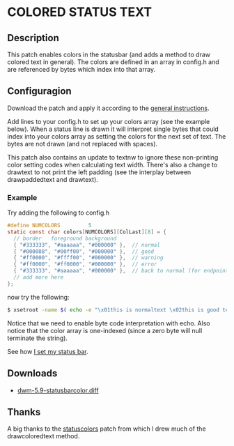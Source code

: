 COLORED STATUS TEXT
===================

Description
-----------

This patch enables colors in the statusbar (and adds a method to draw colored text in general). The colors are defined in an array in config.h and are referenced by bytes which index into that array.

Configuragion
-------------

Download the patch and apply it according to the [general instructions](http://dwm.suckless.org/patches/).

Add lines to your config.h to set up your colors array (see the example below). When a status line is drawn it will interpret single bytes that could index into your colors array as setting the colors for the next set of text. The bytes are not drawn (and not replaced with spaces). 

This patch also contains an update to textnw to ignore these non-printing color setting codes when calculating text width. There's also a change to drawtext to not print the left padding (see the interplay between drawpaddedtext and drawtext).

### Example

Try adding the following to config.h

```c
#define NUMCOLORS         5
static const char colors[NUMCOLORS][ColLast][8] = {
  // border   foreground background
  { "#333333", "#aaaaaa", "#000000" },  // normal
  { "#000088", "#00ff00", "#000000" },  // good
  { "#ff0000", "#ffff00", "#000000" },  // warning
  { "#ff0000", "#ff0000", "#000000" },  // error
  { "#333333", "#aaaaaa", "#000000" },  // back to normal (for endpoints that are regular)
  // add more here
};
```

now try the following:

```bash
$ xsetroot -name $( echo -e "\x01this is normaltext \x02this is good text \x03this is warning text \x04this is warning text" )
```

Notice that we need to enable byte code interpretation with echo. Also notice that the color array is one-indexed (since a zero byte will null terminate the string).

See how [I set my status bar](https://github.com/gerner/environment/blob/master/bin/statusbar).

Downloads
---------
* [dwm-5.9-statusbarcolor.diff](dwm-5.9-statusbarcolor.diff)

Thanks
------

A big thanks to the [statuscolors](http://dwm.suckless.org/patches/statuscolors) patch from which I drew much of the drawcoloredtext method.

